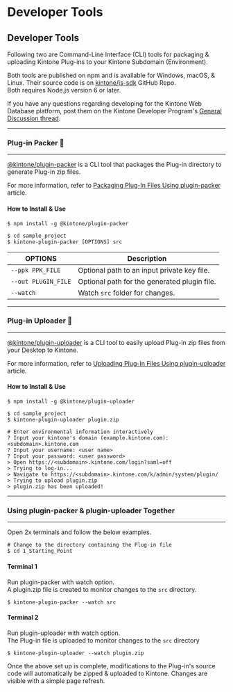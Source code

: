 # Developer Tools

## Developer Tools

Following two are Command-Line Interface (CLI) tools for packaging & uploading Kintone Plug-ins to your Kintone Subdomain (Environment).

Both tools are published on npm and is available for Windows, macOS, & Linux. Their source code is on [kintone/js-sdk](https://github.com/kintone/js-sdk) GitHub Repo.  
Both requires Node.js version 6 or later.

If you have any questions regarding developing for the Kintone Web Database platform, post them on the Kintone Developer Program's [General Discussion thread](https://developer.kintone.io/hc/en-us/community/topics/200378107-General-Discussion).

---
### Plug-in Packer 📩
---

[@kintone/plugin-packer](https://github.com/kintone/js-sdk/tree/master/packages/plugin-packer) is a CLI tool that packages the Plug-in directory to generate Plug-in zip files.  

For more information, refer to [Packaging Plug-In Files Using plugin-packer](https://developer.kintone.io/hc/en-us/articles/360008906274) article.

#### How to Install & Use

```console
$ npm install -g @kintone/plugin-packer

$ cd sample_project
$ kintone-plugin-packer [OPTIONS] src
```

| OPTIONS             | Description                                  |
| ------------------- | -------------------------------------------- |
| `--ppk PPK_FILE`    | Optional path to an input private key file.  |
| `--out PLUGIN_FILE` | Optional path for the generated plugin file. |
| `--watch`           | Watch `src` folder for changes.              |

---
### Plug-in Uploader 📡
---

[@kintone/plugin-uploader](https://github.com/kintone/js-sdk/tree/master/packages/plugin-uploader) is a CLI tool to easily upload Plug-in zip files from your Desktop to Kintone.  

For more information, refer to [Uploading Plug-In Files Using plugin-uploader](https://developer.kintone.io/hc/en-us/articles/360009830414) article.

#### How to Install & Use

```console
$ npm install -g @kintone/plugin-uploader

$ cd sample_project
$ kintone-plugin-uploader plugin.zip

# Enter environmental information interactively
? Input your kintone's domain (example.kintone.com): <subdomain>.kintone.com
? Input your username: <user name>
? Input your password: <user password>
> Open https://<subdomain>.kintone.com/login?saml=off
> Trying to log-in...
> Navigate to https://<subdomain>.kintone.com/k/admin/system/plugin/
> Trying to upload plugin.zip
> plugin.zip has been uploaded!
```

---
### Using plugin-packer & plugin-uploader Together
---

Open 2x terminals and follow the below examples.

```console
# Change to the directory containing the Plug-in file
$ cd 1_Starting_Point
```

#### Terminal 1
Run plugin-packer with watch option.  
A plugin.zip file is created to monitor changes to the `src` directory.

```console
$ kintone-plugin-packer --watch src
```

#### Terminal 2
Run plugin-uploader with watch option.  
The Plug-in file is uploaded to monitor changes to the `src` directory

```console
$ kintone-plugin-uploader --watch plugin.zip
```

Once the above set up is complete, modifications to the Plug-in's source code will automatically be zipped & uploaded to Kintone. Changes are visible with a simple page refresh.
